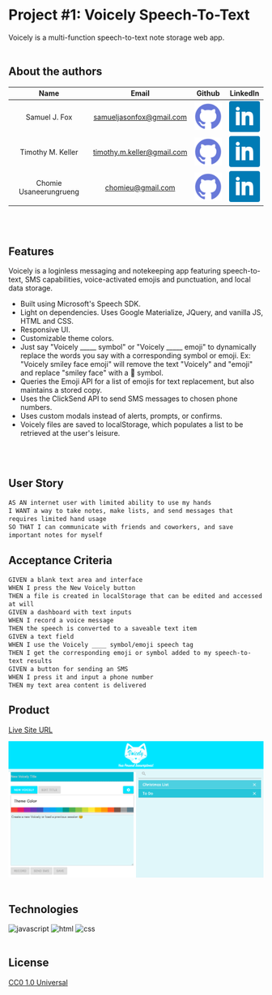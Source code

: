 # Project #1: Voicely Speech-To-Text
Voicely is a multi-function speech-to-text note storage web app.
<br>
<br>

## About the authors

| Name | Email  | Github  | LinkedIn |
| :--: | :----: | :-----: | :------: |
| Samuel J. Fox | samueljasonfox@gmail.com | [![Github](./Assets/images/github.png)](https://github.com/samuelfox1) | [![LinkedIn](./Assets/images/linkedin.png)](https://www.linkedin.com/in/samuel-fox-tacoma/) |
| Timothy M. Keller | timothy.m.keller@gmail.com | [![Github](./Assets/images/github.png)](https://github.com/tmkeller) | [![LinkedIn](./Assets/images/linkedin.png)](https://linkedin.com/in/tim-keller-3ab55bb1/) |
| Chomie Usaneerungrueng | chomieu@gmail.com | [![Github](./Assets/images/github.png)](https://github.com/chomieu) | [![LinkedIn](./Assets/images/linkedin.png)](https://www.linkedin.com/in/chomieu/) |
<br>
<br>

## Features

Voicely is a loginless messaging and notekeeping app featuring speech-to-text, SMS capabilities, voice-activated emojis and punctuation, and local data storage.

* Built using Microsoft's Speech SDK.
* Light on dependencies. Uses Google Materialize, JQuery, and vanilla JS, HTML and CSS.
* Responsive UI.
* Customizable theme colors.
* Just say "Voicely _____ symbol" or "Voicely _____ emoji" to dynamically replace the words you say with a corresponding symbol or emoji. Ex: "Voicely smiley face emoji" will remove the text "Voicely" and "emoji" and replace "smiley face" with a 🙂 symbol.
* Queries the Emoji API for a list of emojis for text replacement, but also maintains a stored copy.
* Uses the ClickSend API to send SMS messages to chosen phone numbers.
* Uses custom modals instead of alerts, prompts, or confirms.
* Voicely files are saved to localStorage, which populates a list to be retrieved at the user's leisure.

<br>
<br>

## User Story

```
AS AN internet user with limited ability to use my hands
I WANT a way to take notes, make lists, and send messages that requires limited hand usage
SO THAT I can communicate with friends and coworkers, and save important notes for myself
```

## Acceptance Criteria

```
GIVEN a blank text area and interface
WHEN I press the New Voicely button
THEN a file is created in localStorage that can be edited and accessed at will
GIVEN a dashboard with text inputs
WHEN I record a voice message
THEN the speech is converted to a saveable text item
GIVEN a text field
WHEN I use the Voicely ____ symbol/emoji speech tag
THEN I get the corresponding emoji or symbol added to my speech-to-text results
GIVEN a button for sending an SMS
WHEN I press it and input a phone number
THEN my text area content is delivered
```

## Product

[Live Site URL](https://chomieu.github.io/Voicely/)

![Screenshot](./mockups/screenshot.png)
<br>
<br>
## Technologies

![javascript](https://img.shields.io/badge/javascript-99.9%25-yellow)
![html](https://img.shields.io/badge/html-<0.1%25-blue)
![css](https://img.shields.io/badge/css-<0.1%25-red)
<br>
<br>
## License

[CC0 1.0 Universal](https://creativecommons.org/publicdomain/zero/1.0/)
